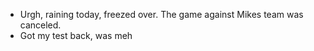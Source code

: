 - Urgh, raining today, freezed over. The game against Mikes team was canceled.
- Got my test back, was meh